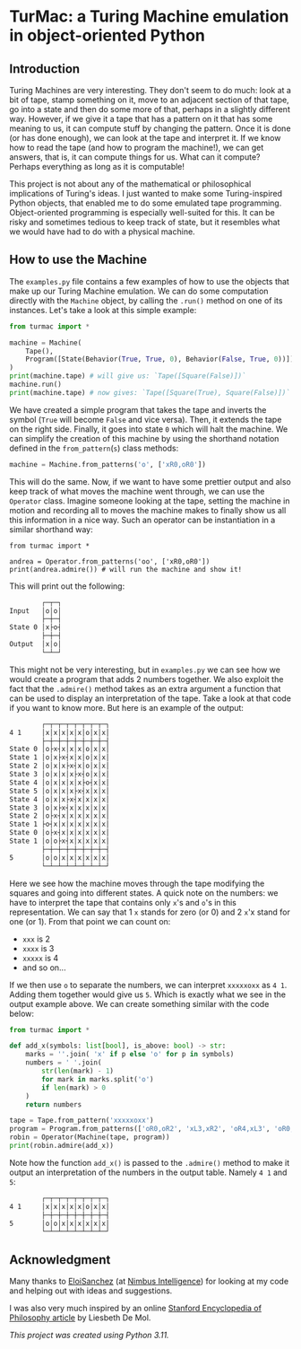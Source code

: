# TurMac: a Turing Machine emulation in object-oriented Python

## Introduction

Turing Machines are very interesting.
They don't seem to do much:
look at a bit of tape,
stamp something on it,
move to an adjacent section of that tape,
go into a state and then do some more of that,
perhaps in a slightly different way.
However, if we give it a tape
that has a pattern on it that has some meaning to us,
it can compute stuff by changing the pattern.
Once it is done (or has done enough),
we can look at the tape and interpret it.
If we know how to read the tape
(and how to program the machine!),
we can get answers,
that is, it can compute things for us.
What can it compute?
Perhaps everything as long as it is computable!

This project is not about any of the mathematical
or philosophical implications of Turing's ideas.
I just wanted to make some Turing-inspired Python objects,
that enabled me to do some emulated tape programming.
Object-oriented programming is especially well-suited for this.
It can be risky and sometimes tedious to keep track of state,
but it resembles what we would have had to do with a physical machine.

## How to use the Machine

The `examples.py` file contains a few examples of how to use
the objects that make up our Turing Machine emulation.
We can do some computation directly with the `Machine` object,
by calling the `.run()` method on one of its instances.
Let's take a look at this simple example:

```python
from turmac import *

machine = Machine(
    Tape(),
    Program([State(Behavior(True, True, 0), Behavior(False, True, 0))])
)
print(machine.tape) # will give us: `Tape([Square(False)])`
machine.run()
print(machine.tape) # now gives: `Tape([Square(True), Square(False)])`
```

We have created a simple program that takes the tape
and inverts the symbol (`True` will become `False` and vice versa).
Then, it extends the tape on the right side.
Finally, it goes into state `0` which will halt the machine.
We can simplify the creation of this machine
by using the shorthand notation defined in the `from_pattern`(`s`)
class methods:

```python
machine = Machine.from_patterns('o', ['xR0,oR0'])
```

This will do the same.
Now, if we want to have some prettier output
and also keep track of what moves the machine went through,
we can use the `Operator` class.
Imagine someone looking at the tape,
setting the machine in motion
and recording all to moves the machine makes
to finally show us all this information in a nice way.
Such an operator can be instantiation in a similar shorthand way:

```
from turmac import *

andrea = Operator.from_patterns('oo', ['xR0,oR0'])
print(andrea.admire()) # will run the machine and show it!
```

This will print out the following:

```txt
        ┌─┬─┐
Input   │o│o│
        ├─┼─┤
State 0 │x├o┤
        ├─┼─┤
Output  │x│o│
        └─┴─┘
```

This might not be very interesting,
but in `examples.py` we can see how we would create
a program that adds 2 numbers together.
We also exploit the fact that the `.admire()` method
takes as an extra argument a function
that can be used to display an interpretation of the tape.
Take a look at that code if you want to know more.
But here is an example of the output:

```txt
        ┌─┬─┬─┬─┬─┬─┬─┬─┐
4 1     │x│x│x│x│x│o│x│x│
        ├─┼─┼─┼─┼─┼─┼─┼─┤
State 0 │o├x┤x│x│x│o│x│x│
State 1 │o│x├x┤x│x│o│x│x│
State 2 │o│x│x├x┤x│o│x│x│
State 3 │o│x│x│x├x┤o│x│x│
State 4 │o│x│x│x│x├o┤x│x│
State 5 │o│x│x│x├x┤x│x│x│
State 4 │o│x│x├x┤x│x│x│x│
State 3 │o│x├x┤x│x│x│x│x│
State 2 │o├x┤x│x│x│x│x│x│
State 1 ├o┤x│x│x│x│x│x│x│
State 0 │o├x┤x│x│x│x│x│x│
State 1 │o│o├x┤x│x│x│x│x│
        ├─┼─┼─┼─┼─┼─┼─┼─┤
5       │o│o│x│x│x│x│x│x│
        └─┴─┴─┴─┴─┴─┴─┴─┘
```

Here we see how the machine moves through the tape
modifying the squares and going into different states.
A quick note on the numbers:
we have to interpret the tape that contains only `x`'s and `o`'s
in this representation.
We can say that 1 `x` stands for zero (or 0)
and 2 `x`'x stand for one (or 1).
From that point we can count on:

- `xxx` is 2
- `xxxx` is 3
- `xxxxx` is 4
- and so on...

If we then use `o` to separate the numbers,
we can interpret `xxxxxoxx` as `4 1`.
Adding them together would give us `5`.
Which is exactly what we see in the output example above.
We can create something similar with the code below:

```python
from turmac import *

def add_x(symbols: list[bool], is_above: bool) -> str:
    marks = ''.join( 'x' if p else 'o' for p in symbols)
    numbers = ' '.join(
        str(len(mark) - 1)
        for mark in marks.split('o')
        if len(mark) > 0
    )
    return numbers

tape = Tape.from_pattern('xxxxxoxx')
program = Program.from_patterns(['oR0,oR2', 'xL3,xR2', 'oR4,xL3', 'oR0,oR0'])
robin = Operator(Machine(tape, program))
print(robin.admire(add_x))
```

Note how the function `add_x()` is passed to the `.admire()` method
to make it output an interpretation of the numbers in
the output table.
Namely `4 1` and `5`:

```txt
        ┌─┬─┬─┬─┬─┬─┬─┬─┐
4 1     │x│x│x│x│x│o│x│x│
        ├─┼─┼─┼─┼─┼─┼─┼─┤
5       │o│o│x│x│x│x│x│x│
        └─┴─┴─┴─┴─┴─┴─┴─┘
```

## Acknowledgment

Many thanks to [EloiSanchez](https://github.com/EloiSanchez)
(at [Nimbus Intelligence](https://nimbusintelligence.com))
for looking at my code and helping out with ideas and suggestions.

I was also very much inspired by an online
[Stanford Encyclopedia of Philosophy article](https://plato.stanford.edu/entries/turing-machine/)
by Liesbeth De Mol.

*This project was created using Python 3.11.*
